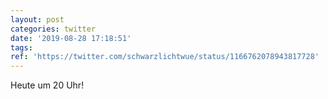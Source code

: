 ```yaml
---
layout: post
categories: twitter
date: '2019-08-28 17:18:51'
tags: 
ref: 'https://twitter.com/schwarzlichtwue/status/1166762078943817728'
---
```

Heute um 20 Uhr!